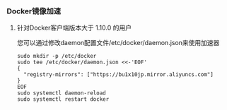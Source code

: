### Docker镜像加速

1. 针对Docker客户端版本大于 1.10.0 的用户

   您可以通过修改daemon配置文件/etc/docker/daemon.json来使用加速器

   ```shell
   sudo mkdir -p /etc/docker
   sudo tee /etc/docker/daemon.json <<-'EOF'
   {
     "registry-mirrors": ["https://bu1x10jp.mirror.aliyuncs.com"]
   }
   EOF
   sudo systemctl daemon-reload
   sudo systemctl restart docker
   ```